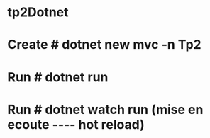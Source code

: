 # tp2Dotnet
# Create # dotnet new mvc -n Tp2
# Run # dotnet run
# Run # dotnet watch run (mise en ecoute ---- hot reload)